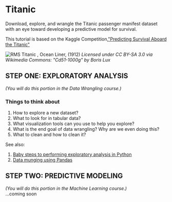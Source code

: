 # Titanic
Download, explore, and wrangle the Titanic passenger manifest dataset with an eye toward developing a predictive model for survival.

This tutorial is based on the Kaggle Competition,["Predicting Survival Aboard the Titanic"](https://www.kaggle.com/c/titanic)

![RMS Titanic , Ocean Liner, (1912)](https://github.com/rebeccabilbro/titanic/blob/master/images/Cd51-1000g.gif)
_Licensed under CC BY-SA 3.0 via Wikimedia Commons: "Cd51-1000g" by Boris Lux_

## STEP ONE: EXPLORATORY ANALYSIS
_(You will do this portion in the Data Wrangling course.)_
### Things to think about
1. How to explore a new dataset?
2. What to look for in tabular data?
3. What visualization tools can you use to help you explore?
4. What is the end goal of data wrangling? Why are we even doing this?
5. What to clean and how to clean it?


See also:
1. [Baby steps to performing exploratory analysis in Python](http://www.analyticsvidhya.com/blog/2014/08/baby-steps-python-performing-exploratory-analysis-python/)
2. [Data munging using Pandas](http://www.analyticsvidhya.com/blog/2014/09/data-munging-python-using-pandas-baby-steps-python/)


## STEP TWO: PREDICTIVE MODELING
_(You will do this portion in the Machine Learning course.)_      
...coming soon
